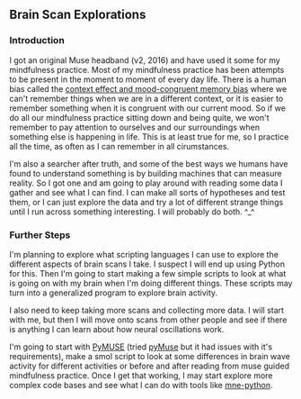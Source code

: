 ## Brain Scan Explorations

### Introduction

I got an original Muse headband (v2, 2016) and have used it some for my mindfulness practice. Most of my mindfulness practice has been attempts to be present in the moment to moment of every day life. There is a human bias called the [context effect and mood-congruent memory bias](https://en.wikipedia.org/wiki/Cue-dependent_forgetting) where we can't remember things when we are in a different context, or it is easier to remember something when it is congruent with our current mood. So if we do all our mindfulness practice sitting down and being quite, we won't remember to pay attention to ourselves and our surroundings when something else is happening in life. This is at least true for me, so I practice all the time, as often as I can remember in all cirumstances.

I'm also a searcher after truth, and some of the best ways we humans have found to understand something is by building machines that can measure reality. So I got one and am going to play around with reading some data I gather and see what I can find. I can make all sorts of hypotheses and test them, or I can just explore the data and try a lot of different strange things until I run across something interesting. I will probably do both. \^\_\^

### Further Steps

I'm planning to explore what scripting languages I can use to explore the different aspects of brain scans I take. I suspect I will end up using Python for this. Then I'm going to start making a few simple scripts to look at what is going on with my brain when I'm doing different things. These scripts may turn into a generalized program to explore brain activity.

I also need to keep taking more scans and collecting more data. I will start with me, but then I will move onto scans from other people and see if there is anything I can learn about how neural oscillations work.

I'm going to start with [PyMUSE](https://github.com/ismaelpessa/PyMUSE) (tried [pyMuse](https://github.com/PolyCortex/pyMuse) but it had issues with it's requirements), make a smol script to look at some differences in brain wave activity for different activities or before and after reading from muse guided mindfulness practice. Once I get that working, I may start explore more complex code bases and see what I can do with tools like [mne-python](https://github.com/mne-tools/mne-python).
